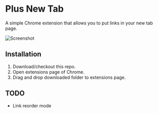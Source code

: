 # Plus New Tab

A simple Chrome extension that allows you to put links in your new tab page.

![Screenshot](https://i.imgur.com/4U3Rru2.png)

## Installation

1. Download/checkout this repo.
2. Open extensions page of Chrome.
3. Drag and drop downloaded folder to extensions page.

## TODO

- Link reorder mode
